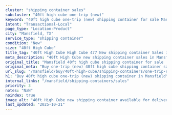 ```yaml
---
cluster: "shipping container sales"
subcluster: "40ft high cube one-trip (new)"
keyword: "40ft high cube one-trip (new) shipping container for sale Mansfield, TX"
intent: "Transactional-Local"
page_type: "Location-Product"
city: "Mansfield, TX"
service_type: "shipping container"
condition: "New"
size: "40ft High Cube"
title_tag: "40ft High Cube High Cube 477 New shipping container Sales in Mansfield | LC Container"
meta_description: "40ft High Cube new shipping container sales in Mansfield. High cube containers with extra height. Fast delivery, competitive pricing. Serving shipping containers area. Quote ID: 7B8. Call (214) 524-4168 for your free quote today."
original_title: "Mansfield 40ft high cube shipping container for sale | LC"
original_meta: "Buy one-trip (new) 40ft high cube shipping container sale with local delivery in Mansfield, TX. LC Container — local Since 2003. Request a fast quote today."
url_slug: "/mansfield/buy/40ft-high-cube/shipping-containers/one-trip-new"
h1: "Buy 40ft high cube one-trip (new) shipping container in Mansfield"
internal_links: "/mansfield/shipping-containers/sales"
priority: 3
notes: "NaN"
noindex: true
image_alt: "40ft High Cube new shipping container available for delivery in Mansfield"
last_updated: "2025-10-21"
---
```


<!-- TODO: Add unique city/inventory copy, images, and internal links here. -->
